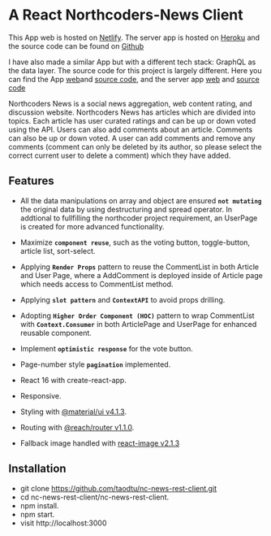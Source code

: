 # A React Northcoders-News Client

This App web is hosted on [Netlify](https://tao-nc-news-rest-client.netlify.com/). The server app is hosted on [Heroku](https://nc-news-rest-api.herokuapp.com/) and the source code can be found on [Github](https://github.com/taodtu/nc-news)

I have also made a similar App but with a different tech stack: GraphQL as the data layer. The source code for this project is largely different. Here you can find the App [web](https://tao-apollo-graphql-nc-news-client.netlify.com/)and [source code](https://github.com/taodtu/react-apollo-graphql-ncnews-client), and the server app [web](https://nc-news-graphql-server.herokuapp.com/) and [source code](https://github.com/taodtu/nc-news-react-graphql-client)

Northcoders News is a social news aggregation, web content rating, and discussion website. Northcoders News has articles which are divided into topics. Each article has user curated ratings and can be up or down voted using the API. Users can also add comments about an article. Comments can also be up or down voted. A user can add comments and remove any comments (comment can only be deleted by its author, so please select the correct current user to delete a comment) which they have added.

## Features

- All the data manipulations on array and object are ensured **`not mutating`** the original data by using destructuring and spread operator. In addtional to fullfilling the northcoder project requirement, an UserPage is created for more advanced functionality.

- Maximize **`component reuse`**, such as the voting button, toggle-button, article list, sort-select.

- Applying **`Render Props`** pattern to reuse the CommentList in both Article and User Page, where a AddComment is deployed inside of Article page which needs access to CommentList method. 

- Applying **`slot pattern`** and **`ContextAPI`** to avoid props drilling.

- Adopting **`Higher Order Component (HOC)`** pattern to wrap CommentList with **`Context.Consumer`** in both ArticlePage and UserPage for enhanced reusable component.

- Implement **`optimistic response`** for the vote button.

- Page-number style **`pagination`** implemented.

- React 16 with create-react-app.

- Responsive.

- Styling with [@material/ui v4.1.3](https://material-ui.com/).

- Routing with [@reach/router v1.1.0](https://reach.tech/router).

- Fallback image handled with [react-image v2.1.3](https://www.npmjs.com/package/react-image)

## Installation
- git clone https://github.com/taodtu/nc-news-rest-client.git
- cd nc-news-rest-client/nc-news-rest-client.
- npm install.
- npm start.
- visit http://localhost:3000



